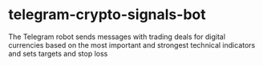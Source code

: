 # telegram-crypto-signals-bot
The Telegram robot sends messages with trading deals for digital currencies based on the most important and strongest technical indicators and sets targets and stop loss
